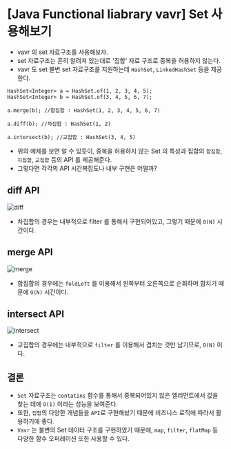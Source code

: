 # [Java Functional liabrary vavr] Set 사용해보기

* vavr 의 set 자료구조를 사용해보자.
* set 자료구조는 흔히 알려져 있는대로 '집합' 자료 구조로 중복을 허용하지 않는다.
* vavr 도 set 불변 set 자료구조를 지원하는데 `HashSet`, `LinkedHashSet` 등을 제공한다.

```
HashSet<Integer> a = HashSet.of(1, 2, 3, 4, 5);
HashSet<Integer> b = HashSet.of(3, 4, 5, 6, 7);

a.merge(b); //합집합 : HashSet(1, 2, 3, 4, 5, 6, 7)

a.diff(b); //차집합 : HashSet(1, 2)

a.intersect(b); //교집합 : HashSet(3, 4, 5)
```

* 위의 예제를 보면 알 수 있듯이, 중복을 허용하지 않는 Set 의 특성과 집합의 `합집합`, `차집합`, `교집합`
등의 API 를 제공해준다.
* 그렇다면 각각의 API 시간복잡도나 내부 구현은 어떨까?

## diff API

![diff](../static/java/vavr/hashset-diff.png)

* 차집합의 경우는 내부적으로 filter 를 통해서 구현되어있고, 그렇기 때문에 `O(N)` 시간이다.

## merge API

![merge](../static/java/vavr/hashset-merge.png)

* 합집합의 경우에는 `foldLeft` 를 이용해서 왼쪽부터 오른쪽으로 순회하며 합치기 때문에  `O(N)`
시간이다.


## intersect API

![intersect](../static/java/vavr/hashset-intersect.png)

* 교집합의 경우에는 내부적으로 `filter` 를 이용해서 겹치는 것만 남기므로, `O(N)` 이다.


## 결론

* `Set` 자료구조는 `contatins` 함수를 통해서 중복되어있지 않은 엘리먼트에서 값을 찾는 데에 `O(1)`
이라는 성능을 보여준다.
* 또한, `집합`의 다양한 개념들을 `API`로 구현해놨기 때문에 비즈니스 로직에 따라서 활용하기에 좋다.
* `Vavr` 는 불변의 Set 데이터 구조를 구현하였기 때문에, `map`, `filter`, `flatMap` 등 다양한
함수 오퍼레이션 또한 사용할 수 있다. 
